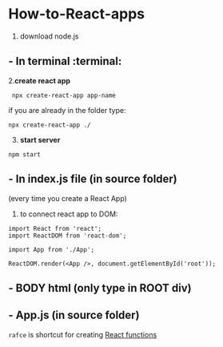 # How-to-React-apps
1. download node.js

## - In terminal :terminal:
2.**create react app**
```
 npx create-react-app app-name
```
if you are already in the folder type:
```
npx create-react-app ./
```
3. **start server**
 ```
npm start
```

## - In index.js file (in source folder)
(every time you create a React App)
1. to connect react app to DOM:
```
import React from 'react';
import ReactDOM from 'react-dom';

import App from './App';

ReactDOM.render(<App />, document.getElementById('root'));
```

## - BODY html (only type in ROOT div)

## - App.js (in source folder)

`rafce` is shortcut for creating <ins>React functions<ins/>


